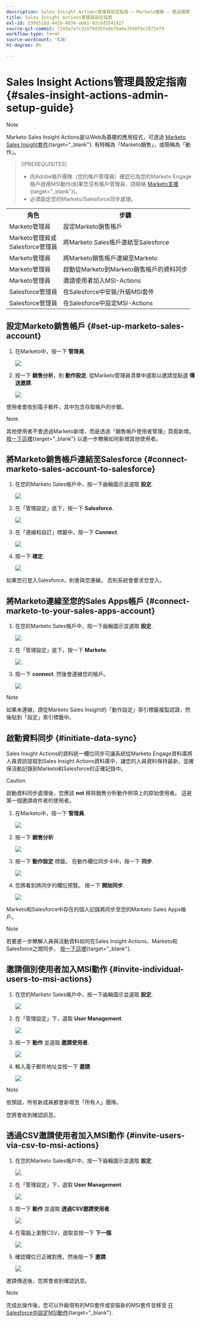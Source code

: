 ```yaml
---
description: Sales Insight Actions管理員設定指南 — Marketo檔案 — 產品檔案
title: Sales Insight Actions管理員設定指南
exl-id: 339d518d-445b-4634-ab81-92c9d5541927
source-git-commit: 7249a7e7cd1879d35fedef0a6e3568fbc2872ef9
workflow-type: tm+mt
source-wordcount: '626'
ht-degree: 0%

---
```


# Sales Insight Actions管理員設定指南 {#sales-insight-actions-admin-setup-guide}

>[!NOTE]
>
>Marketo Sales Insight Actions是以Web為基礎的應用程式，可透過 [Marketo Sales Insight套件](/help/marketo/product-docs/marketo-sales-insight/msi-for-salesforce/installation/install-marketo-sales-insight-package-in-salesforce-appexchange.md){target="_blank"}. 有時稱為「Marketo銷售」，或簡稱為「動作」。

>[!PREREQUISITES]
>
>* 向Adobe帳戶團隊（您的帳戶管理員）確認已為您的Marketo Engage帳戶啟用MSI動作(如果您沒有帳戶管理員，請聯絡 [Marketo支援](https://nation.marketo.com/t5/support/ct-p/Support){target="_blank"})。
>* 必須設定您的Marketo/Salesforce同步處理。


<table>
 <tr>
  <th>角色</th>
  <th>步驟</th>
 </tr>
 <tr>
  <td>Marketo管理員</td>
  <td>設定Marketo銷售帳戶</td>
 </tr>
 <tr>
  <td>Marketo管理員或 <br/>Salesforce管理員</td>
  <td>將Marketo Sales帳戶連結至Salesforce</td>
 </tr>
 <tr>
  <td>Marketo管理員</td>
  <td>將Marketo銷售帳戶連線至Marketo</td>
 </tr>
 <tr>
  <td>Marketo管理員</td>
  <td>啟動從Marketo到Marketo銷售帳戶的資料同步</td>
 </tr>
 <tr>
  <td>Marketo管理員</td>
  <td>邀請使用者加入MSI-Actions</td>
 </tr>
 <tr>
  <td>Salesforce管理員</td>
  <td>在Salesforce中安裝/升級MSI套件</td>
 </tr>
 <tr>
  <td>Salesforce管理員</td>
  <td>在Salesforce中設定MSI-Actions</td>
 </tr>
</table>

## 設定Marketo銷售帳戶 {#set-up-marketo-sales-account}

1. 在Marketo中，按一下 **管理員**.

   ![](assets/msi-actions-admin-guide-1.png)

1. 按一下 **銷售分析**，則 **動作設定**. 從Marketo管理員清單中選取以邀請並點選 **傳送邀請**.

   ![](assets/msi-actions-admin-guide-2.png)

使用者會收到電子郵件，其中包含存取帳戶的步驟。

>[!NOTE]
>
>其他使用者不會透過Marketo新增，而是透過「銷售帳戶使用者管理」頁面新增。 [按一下這裡](/help/marketo/product-docs/marketo-sales-connect/admin/invite-users.md){target="_blank"} 以進一步瞭解如何新增其他使用者。

## 將Marketo銷售帳戶連結至Salesforce {#connect-marketo-sales-account-to-salesforce}

1. 在您的Marketo Sales帳戶中，按一下齒輪圖示並選取 **設定**.

   ![](assets/msi-actions-admin-guide-3.png)

1. 在「管理設定」底下，按一下 **Salesforce**.

   ![](assets/msi-actions-admin-guide-4.png)

1. 在「連線和自訂」標籤中，按一下 **Connect**.

   ![](assets/msi-actions-admin-guide-5.png)

1. 按一下 **確定**.

   ![](assets/msi-actions-admin-guide-6.png)

如果您已登入Salesforce，則會與您連線。 否則系統會要求您登入。

## 將Marketo連線至您的Sales Apps帳戶 {#connect-marketo-to-your-sales-apps-account}

1. 在您的Marketo Sales帳戶中，按一下齒輪圖示並選取 **設定**.

   ![](assets/msi-actions-admin-guide-7.png)

1. 在「管理設定」底下，按一下 **Marketo**.

   ![](assets/msi-actions-admin-guide-8.png)

1. 按一下 **connect**. 然後會連線您的帳戶。

   ![](assets/msi-actions-admin-guide-9.png)

>[!NOTE]
>
>如果未連線，請從Marketo Sales Insight的「動作設定」索引標籤複製認證，然後貼到「設定」索引標籤中。

## 啟動資料同步 {#initiate-data-sync}

Sales Insight Actions的資料統一欄位同步可讓系統從Marketo Engage資料庫將人員資訊提取到Sales Insight Actions資料庫中，讓您的人員資料保持最新，並確保活動記錄到Marketo和Salesforce的正確記錄中。

>[!CAUTION]
>
>啟動資料同步處理後，您應該 **not** 移除銷售分析動作例項上的原始使用者。 這是第一個邀請收件者的使用者。

1. 在Marketo中，按一下 **管理員**.

   ![](assets/msi-actions-admin-guide-10.png)

1. 按一下 **銷售分析**.

   ![](assets/msi-actions-admin-guide-11.png)

1. 按一下 **動作設定** 標籤。 在動作欄位同步卡中，按一下 **同步**.

   ![](assets/msi-actions-admin-guide-12.png)

1. 您將看到將同步的欄位預覽。 按一下 **開始同步**.

   ![](assets/msi-actions-admin-guide-13.png)

Marketo和Salesforce中存在的個人記錄將同步至您的Marketo Sales Apps帳戶。

>[!NOTE]
>
>若要進一步瞭解人員與活動資料如何在Sales Insight Actions、Marketo和Salesforce之間同步， [按一下這裡](/help/marketo/product-docs/marketo-sales-insight/actions/admin/sync-sales-action-data-with-marketo-and-salesforce.md){target="_blank"}.

## 邀請個別使用者加入MSI動作 {#invite-individual-users-to-msi-actions}

1. 在您的Marketo Sales帳戶中，按一下齒輪圖示並選取 **設定**.

   ![](assets/msi-actions-admin-guide-14.png)

1. 在「管理設定」下，選取 **User Management**.

   ![](assets/msi-actions-admin-guide-15.png)

1. 按一下 **動作** 並選取 **邀請使用者**.

   ![](assets/msi-actions-admin-guide-16.png)

1. 輸入電子郵件地址並按一下 **邀請**.

   ![](assets/msi-actions-admin-guide-17.png)

>[!NOTE]
>
>依預設，所有新成員都會新增至「所有人」團隊。

您將會收到確認訊息。

## 透過CSV邀請使用者加入MSI動作 {#invite-users-via-csv-to-msi-actions}

1. 在您的Marketo Sales帳戶中，按一下齒輪圖示並選取 **設定**.

   ![](assets/msi-actions-admin-guide-18.png)

1. 在「管理設定」下，選取 **User Management**.

   ![](assets/msi-actions-admin-guide-19.png)

1. 按一下 **動作** 並選取 **透過CSV邀請使用者**.

   ![](assets/msi-actions-admin-guide-20.png)

1. 在電腦上瀏覽CSV，選取並按一下 **下一個**.

   ![](assets/msi-actions-admin-guide-21.png)

1. 確認欄位已正確對應，然後按一下 **邀請**.

   ![](assets/msi-actions-admin-guide-22.png)

邀請傳送後，您將會收到確認訊息。

>[!NOTE]
>
>完成此操作後，您可以升級現有的MSI套件或安裝新的MSI套件並移至 [在Salesforce中設定MSI動作](/help/marketo/product-docs/marketo-sales-insight/actions/crm/salesforce-configuration/sales-insight-actions-configuration-in-salesforce.md){target="_blank"}.
